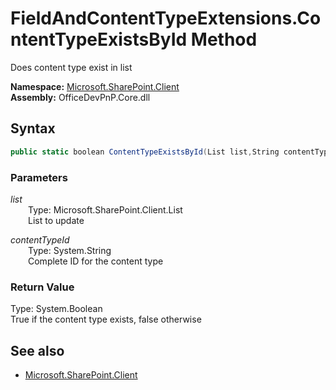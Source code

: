 # FieldAndContentTypeExtensions.ContentTypeExistsById Method  
Does content type exist in list  

**Namespace:** [Microsoft.SharePoint.Client](Microsoft.SharePoint.Client.md)  
**Assembly:** OfficeDevPnP.Core.dll  
## Syntax
```C#
public static boolean ContentTypeExistsById(List list,String contentTypeId)
```
### Parameters
*list*  
&emsp;&emsp;Type: Microsoft.SharePoint.Client.List  
&emsp;&emsp;List to update  
  
*contentTypeId*  
&emsp;&emsp;Type: System.String  
&emsp;&emsp;Complete ID for the content type  
  
### Return Value
Type: System.Boolean  
True if the content type exists, false otherwise

## See also
- [Microsoft.SharePoint.Client](Microsoft.SharePoint.Client.md)
